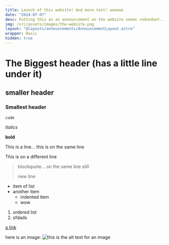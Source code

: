 ```yaml
---
title: Launch of this website! And more text! wowowo 
date: "2024-07-07"
desc: Putting this as an announcement on the website seems redundant...
img: /src/assets/images/the-website.png
layout: "@layouts/announcements/AnnouncementLayout.astro"
wrapper: Basic
hidden: true
---
```


# The Biggest header (has a little line under it)
## smaller header
### Smallest header

`code`

*italics*

**bold**

This is a line...
this is on the same line

This is on a different line 

> blockquote...
> on the same line still
>
> new line

- item of list
- another item
  - indented item
  - wow

1. ordered list
2. sfdads

[a link](https://duckduckgo.com)

here is an image:
![this is the alt text for an image](/images/test.png)
